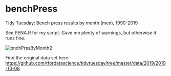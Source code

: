 # benchPress
Tidy Tuesday: Bench press results by month (men), 1990-2019

See PENA.R for my script. Gave me plenty of warnings, but otherwise it runs fine.

![bnchPrssByMonth2](https://user-images.githubusercontent.com/6195751/66831889-6365e880-ef61-11e9-9304-3a286aa465c3.png)

Find the original data set here: https://github.com/rfordatascience/tidytuesday/tree/master/data/2019/2019-10-08
